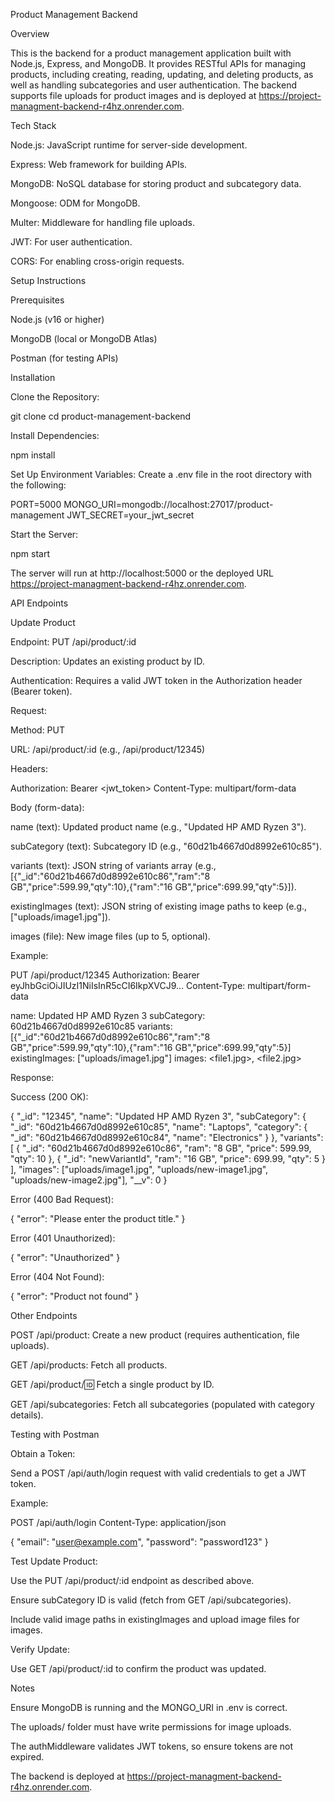 Product Management Backend

Overview

This is the backend for a product management application built with Node.js, Express, and MongoDB. It provides RESTful APIs for managing products, including creating, reading, updating, and deleting products, as well as handling subcategories and user authentication. The backend supports file uploads for product images and is deployed at https://project-managment-backend-r4hz.onrender.com.

Tech Stack





Node.js: JavaScript runtime for server-side development.



Express: Web framework for building APIs.



MongoDB: NoSQL database for storing product and subcategory data.



Mongoose: ODM for MongoDB.



Multer: Middleware for handling file uploads.



JWT: For user authentication.



CORS: For enabling cross-origin requests.

Setup Instructions

Prerequisites





Node.js (v16 or higher)



MongoDB (local or MongoDB Atlas)



Postman (for testing APIs)

Installation





Clone the Repository:

git clone <repository-url>
cd product-management-backend



Install Dependencies:

npm install



Set Up Environment Variables: Create a .env file in the root directory with the following:

PORT=5000
MONGO_URI=mongodb://localhost:27017/product-management
JWT_SECRET=your_jwt_secret



Start the Server:

npm start

The server will run at http://localhost:5000 or the deployed URL https://project-managment-backend-r4hz.onrender.com.

API Endpoints

Update Product





Endpoint: PUT /api/product/:id



Description: Updates an existing product by ID.



Authentication: Requires a valid JWT token in the Authorization header (Bearer token).



Request:





Method: PUT



URL: /api/product/:id (e.g., /api/product/12345)



Headers:

Authorization: Bearer <jwt_token>
Content-Type: multipart/form-data



Body (form-data):





name (text): Updated product name (e.g., "Updated HP AMD Ryzen 3").



subCategory (text): Subcategory ID (e.g., "60d21b4667d0d8992e610c85").



variants (text): JSON string of variants array (e.g., [{"_id":"60d21b4667d0d8992e610c86","ram":"8 GB","price":599.99,"qty":10},{"ram":"16 GB","price":699.99,"qty":5}]).



existingImages (text): JSON string of existing image paths to keep (e.g., ["uploads/image1.jpg"]).



images (file): New image files (up to 5, optional).



Example:

PUT /api/product/12345
Authorization: Bearer eyJhbGciOiJIUzI1NiIsInR5cCI6IkpXVCJ9...
Content-Type: multipart/form-data

name: Updated HP AMD Ryzen 3
subCategory: 60d21b4667d0d8992e610c85
variants: [{"_id":"60d21b4667d0d8992e610c86","ram":"8 GB","price":599.99,"qty":10},{"ram":"16 GB","price":699.99,"qty":5}]
existingImages: ["uploads/image1.jpg"]
images: <file1.jpg>, <file2.jpg>



Response:





Success (200 OK):

{
  "_id": "12345",
  "name": "Updated HP AMD Ryzen 3",
  "subCategory": {
    "_id": "60d21b4667d0d8992e610c85",
    "name": "Laptops",
    "category": { "_id": "60d21b4667d0d8992e610c84", "name": "Electronics" }
  },
  "variants": [
    { "_id": "60d21b4667d0d8992e610c86", "ram": "8 GB", "price": 599.99, "qty": 10 },
    { "_id": "newVariantId", "ram": "16 GB", "price": 699.99, "qty": 5 }
  ],
  "images": ["uploads/image1.jpg", "uploads/new-image1.jpg", "uploads/new-image2.jpg"],
  "__v": 0
}



Error (400 Bad Request):

{ "error": "Please enter the product title." }



Error (401 Unauthorized):

{ "error": "Unauthorized" }



Error (404 Not Found):

{ "error": "Product not found" }

Other Endpoints





POST /api/product: Create a new product (requires authentication, file uploads).



GET /api/products: Fetch all products.



GET /api/product/:id: Fetch a single product by ID.



GET /api/subcategories: Fetch all subcategories (populated with category details).

Testing with Postman





Obtain a Token:





Send a POST /api/auth/login request with valid credentials to get a JWT token.



Example:

POST /api/auth/login
Content-Type: application/json

{
  "email": "user@example.com",
  "password": "password123"
}



Test Update Product:





Use the PUT /api/product/:id endpoint as described above.



Ensure subCategory ID is valid (fetch from GET /api/subcategories).



Include valid image paths in existingImages and upload image files for images.



Verify Update:





Use GET /api/product/:id to confirm the product was updated.

Notes





Ensure MongoDB is running and the MONGO_URI in .env is correct.



The uploads/ folder must have write permissions for image uploads.



The authMiddleware validates JWT tokens, so ensure tokens are not expired.



The backend is deployed at https://project-managment-backend-r4hz.onrender.com.
